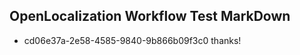 ## OpenLocalization Workflow Test MarkDown
* cd06e37a-2e58-4585-9840-9b866b09f3c0 
thanks!<!--HONumber=Mar16_HO3-->

